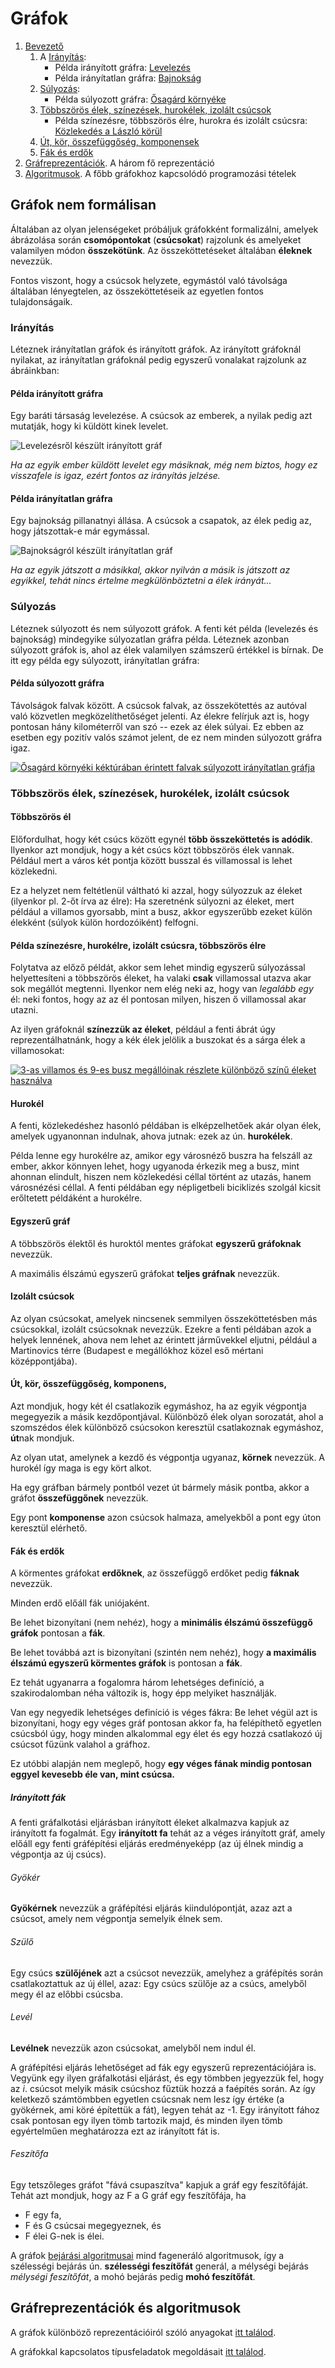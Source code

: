 # Gráfok

1. [Bevezető](#gráfok-nem-formálisan)
    1. A [Irányítás](#irányítás): 
        - Példa irányított gráfra: [Levelezés](#példa-irányított-gráfra)
        - Példa irányítatlan gráfra: [Bajnokság](#példa-irányítatlan-gráfra)
    3. [Súlyozás](#súlyozás):
        - Példa súlyozott gráfra: [Ősagárd környéke](#példa-súlyozott-gráfra)
    4. [Többszörös élek, színezések, hurokélek, izolált csúcsok](#többszörös-élek-színezések-hurokélek-izolált-csúcsok)
        - Példa színezésre, többszörös élre, hurokra és izolált csúcsra: [Közlekedés a László körül](#példa-színezésre-hurokélre-izolált-csúcsra-többszörös-élre)
    5. [Út, kör, összefüggőség, komponensek](#út-kör-összefüggőség-komponens)
    6. [Fák és erdők](#fák-és-erdők)
2. [Gráfreprezentációk](grafreprezentaciok/). A három fő reprezentáció
3. [Algoritmusok](grafok_programozasi_tetelei). A főbb gráfokhoz kapcsolódó programozási tételek

## Gráfok nem formálisan

Általában az olyan jelenségeket próbáljuk gráfokként formalizálni, amelyek ábrázolása során **csomópontokat** (**csúcsokat**) rajzolunk és amelyeket valamilyen módon **összekötünk**. Az összeköttetéseket általában **éleknek** nevezzük. 

Fontos viszont, hogy a csúcsok helyzete, egymástól való távolsága általában lényegtelen, az összeköttetéseik az egyetlen fontos tulajdonságaik.

### Irányítás
Léteznek irányítatlan gráfok és irányított gráfok. Az irányított gráfoknál nyilakat, az irányítatlan gráfoknál pedig egyszerű vonalakat rajzolunk az ábráinkban: 
#### Példa irányított gráfra
Egy baráti társaság levelezése. A csúcsok az emberek, a nyilak pedig azt mutatják, hogy ki küldött kinek levelet. 

![Levelezésről készült irányított gráf](levelezes.jpg)

*Ha az egyik ember küldött levelet egy másiknak, még nem biztos, hogy ez visszafele is igaz, ezért fontos az irányítás jelzése.*


#### Példa irányítatlan gráfra
Egy bajnokság pillanatnyi állása. A csúcsok a csapatok, az élek pedig az, hogy játszottak-e már egymással. 

![Bajnokságról készült irányítatlan gráf](bajnoksag.jpg)


*Ha az egyik játszott a másikkal, akkor nyilván a másik is játszott az egyikkel, tehát nincs értelme megkülönböztetni a élek irányát...*

### Súlyozás
Léteznek súlyozott és nem súlyozott gráfok. A fenti két példa (levelezés és bajnokság) mindegyike súlyozatlan gráfra példa. Léteznek azonban súlyozott gráfok is, ahol az élek valamilyen számszerű értékkel is bírnak. De itt egy példa egy súlyozott, irányítatlan gráfra: 

#### Példa súlyozott gráfra
Távolságok falvak között. A csúcsok falvak, az összekötettés az autóval való közvetlen megközelíthetőséget jelenti. Az élekre felírjuk azt is, hogy pontosan hány kilométerről van szó -- ezek az élek súlyai. Ez ebben az esetben egy pozitív valós számot jelent, de ez nem minden súlyozott gráfra igaz.

[![Ősagárd környéki kéktúrában érintett falvak súlyozott irányítatlan gráfja](osagard.jpg)](https://dreampuf.github.io/GraphvizOnline/#graph%20G%20%7B%0A%0A%20%20%0A%C5%90sag%C3%A1rd%20--%20N%C5%91tincs%20%5Blabel%20%3D%20%226.1%22%2C%20weight%20%3D%206.1%5D%3B%0A%C5%90sag%C3%A1rd%20--%20Fels%C5%91pet%C3%A9ny%20%5Blabel%20%3D%20%226.2%22%2C%20weight%20%3D%206.2%5D%3B%0AFels%C5%91pet%C3%A9ny%20--%20Als%C3%B3pet%C3%A9ny%20%5Blabel%20%3D%20%224.6%22%2C%20weight%20%3D%204.6%5D%3B%0AKeszeg%20--%20Als%C3%B3pet%C3%A9ny%20%5Blabel%20%3D%20%226.0%22%2C%20weight%20%3D%206.0%5D%3B%0A%C5%90sag%C3%A1rd%20--%20Keszeg%20%5Blabel%20%3D%20%225.1%22%2C%20weight%20%3D%205.1%5D%3B%0AN%C5%91tincs%20--%20Szendehely%20%5Blabel%20%3D%20%226.1%22%2C%20weight%20%3D%206.1%5D%3B%0AB%C3%A1nk%20--%20Fels%C5%91pet%C3%A9ny%20%5Blabel%20%3D%20%226.5%22%2C%20weight%20%3D%206.5%5D%3B%0AB%C3%A1nk%20--%20Als%C3%B3pet%C3%A9ny%20%5Blabel%20%3D%20%228.5%22%2C%20weight%20%3D%208.5%5D%3B%0AB%C3%A1nk%20--%20R%C3%A9ts%C3%A1g%20%5Blabel%20%3D%20%225.3%22%2C%20weight%20%3D%205.3%5D%3B%0AB%C3%A1nk%20--%20Romh%C3%A1ny%20%5Blabel%20%3D%20%226.9%22%2C%20weight%20%3D%206.9%5D%3B%0AR%C3%A9ts%C3%A1g%20--%20N%C5%91tincs%20%5Blabel%20%3D%20%229.9%22%2C%20weight%20%3D%209.9%5D%3B%0AR%C3%A9ts%C3%A1g%20--%20Szendehely%20%5Blabel%20%3D%20%2210.3%22%2C%20weight%20%3D%2010.3%5D%3B%0ABerkenye%20--%20N%C5%91tincs%20%5Blabel%20%3D%20%226.5%22%2C%20weight%20%3D%206.5%5D%3B%0AN%C3%B3gr%C3%A1d%20--%20Berkenye%20%5Blabel%20%3D%20%222.5%22%2C%20weight%20%3D%202.5%5D%3B%0ASzendehely%20--%20Berkenye%20%5Blabel%20%3D%20%226.9%22%2C%20weight%20%3D%206.9%5D%3B%0ARomh%C3%A1ny%3B%0A%7D)

### Többszörös élek, színezések, hurokélek, izolált csúcsok
#### Többszörös él
Előfordulhat, hogy két csúcs között egynél **több összeköttetés is adódik**. Ilyenkor azt mondjuk, hogy a két csúcs közt többszörös élek vannak. Például mert a város két pontja között busszal és villamossal is lehet közlekedni. 

Ez a helyzet nem feltétlenül váltható ki azzal, hogy súlyozzuk az éleket (ilyenkor pl. 2-őt írva az élre): Ha szeretnénk súlyozni az éleket, mert például a villamos gyorsabb, mint a busz, akkor egyszerűbb ezeket külön élekként (súlyok külön hordozóiként) felfogni. 


#### Példa színezésre, hurokélre, izolált csúcsra, többszörös élre

Folytatva az előző példát, akkor sem lehet mindig egyszerű súlyozással helyettesíteni a többszörös éleket, ha valaki **csak** villamossal utazva akar sok megállót megtenni. Ilyenkor nem elég neki az, hogy van *legalább egy* él: neki fontos, hogy az az él pontosan milyen, hiszen ő villamossal akar utazni.

Az ilyen gráfoknál **színezzük az éleket**, például a fenti ábrát úgy reprezentálhatnánk, hogy a kék élek jelölik a buszokat és a sárga élek a villamosokat:

[![3-as villamos és 9-es busz megállóinak részlete különböző színű éleket használva](buszvillamos.jpg)](https://dreampuf.github.io/GraphvizOnline/#graph%20G%20%7B%0A%0A%22Eg%C3%A9szs%C3%A9gh%C3%A1z%22%20--%20%22M%C3%A1zsa%20t%C3%A9r%22%20%5Bcolor%3Dblue%5D%3B%0A%22M%C3%A1zsa%20t%C3%A9r%22%20--%20%22Liget%20t%C3%A9r%22%20%5Bcolor%3Dblue%5D%3B%0A%22Liget%20t%C3%A9r%22%20--%20%22Szent%20L%C3%A1szl%C3%B3%20t%C3%A9r%22%20%5Bcolor%3Dblue%5D%3B%0A%22Szent%20L%C3%A1szl%C3%B3%20t%C3%A9r%22%20--%20%22K%C5%91b%C3%A1nya%20als%C3%B3%5Cnvas%C3%BAt%C3%A1llom%C3%A1s%22%20%5Bcolor%3Dblue%5D%3B%0A%0A%22%C3%96rs%20vez%C3%A9r%20tere%22%20--%20%22Feh%C3%A9r%20%C3%BAt%22%20%5Bcolor%3Dorange%5D%3B%0A%22Feh%C3%A9r%20%C3%BAt%22%20%20--%20%22Terebesi%20utca%22%20%5Bcolor%3Dorange%5D%3B%0A%22Terebesi%20utca%22%20--%20%22%C3%89lessarok%22%20%5Bcolor%3Dorange%5D%3B%0A%22%C3%89lessarok%22%20--%20%22%C3%93nodi%20utca%22%20%5Bcolor%3Dorange%5D%3B%0A%22%C3%93nodi%20utca%22%20--%20%22Szent%20L%C3%A1szl%C3%B3%20t%C3%A9r%22%20%5Bcolor%3Dorange%5D%3B%0A%22Szent%20L%C3%A1szl%C3%B3%20t%C3%A9r%22%20--%20%22Liget%20t%C3%A9r%22%20%5Bcolor%3Dorange%5D%3B%0A%22Liget%20t%C3%A9r%22%20--%20%22M%C3%A1zsa%20t%C3%A9r%22%20%5Bcolor%3Dorange%5D%3B%0A%22M%C3%A1zsa%20t%C3%A9r%22%20--%20%22Fert%C5%91%20utca%22%20%5Bcolor%3Dorange%5D%3B%0A%22Fert%C5%91%20utca%22%20--%20%22Ecseri%20%C3%BAt%22%20%5Bcolor%3Dorange%5D%3B%0A%22Ecseri%20%C3%BAt%22%20--%20%22Balk%C3%A1n%20utca%22%20%5Bcolor%3Dorange%5D%3B%0A%22Martinovics%20t%C3%A9r%22%3B%0A%22Eg%C3%A9szs%C3%A9gh%C3%A1z%22--%20%22Eg%C3%A9szs%C3%A9gh%C3%A1z%22%20%5Blabel%3D%22(bicikliz%C3%A9s%20a%20n%C3%A9pligetben)%22%5D%3B%0A%7D)

#### Hurokél
A fenti, közlekedéshez hasonló példában is elképzelhetőek akár olyan élek, amelyek ugyanonnan indulnak, ahova jutnak: ezek az ún. **hurokélek**. 

Példa lenne egy hurokélre az, amikor egy városnéző buszra ha felszáll az ember, akkor könnyen lehet, hogy ugyanoda érkezik meg a busz, mint ahonnan elindult, hiszen nem közlekedési céllal történt az utazás, hanem városnézési céllal. A fenti példában egy népligetbeli biciklizés szolgál kicsit erőltetett példáként a hurokélre.

#### Egyszerű gráf
A többszörös élektől és huroktól mentes gráfokat **egyszerű gráfoknak** nevezzük. 

A maximális élszámú egyszerű gráfokat **teljes gráfnak** nevezzük.

#### Izolált csúcsok

Az olyan csúcsokat, amelyek nincsenek semmilyen összeköttetésben más csúcsokkal, izolált csúcsoknak nevezzük. Ezekre a fenti példában azok a helyek lennének, ahova nem lehet az érintett járművekkel eljutni, például a Martinovics térre (Budapest e megállókhoz közel eső mértani középpontjába).


#### Út, kör, összefüggőség, komponens, 
Azt mondjuk, hogy két él csatlakozik egymáshoz, ha az egyik végpontja megegyezik a másik kezdőpontjával. Különböző élek olyan sorozatát, ahol a szomszédos élek különböző csúcsokon keresztül csatlakoznak egymáshoz, **út**nak mondjuk. 

Az olyan utat, amelynek a kezdő és végpontja ugyanaz, **körnek** nevezzük. A hurokél így maga is egy kört alkot. 

Ha egy gráfban bármely pontból vezet út bármely másik pontba, akkor a gráfot **összefüggőnek** nevezzük. 

Egy pont **komponense** azon csúcsok halmaza, amelyekből a pont egy úton keresztül elérhető. 

#### Fák és erdők
A körmentes gráfokat **erdőknek**, az összefüggő erdőket pedig **fáknak** nevezzük. 

Minden erdő előáll fák uniójaként.

Be lehet bizonyítani (nem nehéz), hogy a **minimális élszámú összefüggő gráfok** pontosan a **fák**. 

Be lehet továbbá azt is bizonyítani (szintén nem nehéz), hogy **a maximális élszámú egyszerű körmentes gráfok** is pontosan a **fák**. 

Ez tehát ugyanarra a fogalomra három lehetséges definíció, a szakirodalomban néha változik is, hogy épp melyiket használják. 

Van egy negyedik lehetséges definíció is véges fákra: Be lehet végül azt is bizonyítani, hogy egy véges gráf pontosan akkor fa, ha felépíthető egyetlen csúcsból úgy, hogy minden alkalommal egy élet és egy hozzá csatlakozó új csúcsot fűzünk valahol a gráfhoz. 

Ez utóbbi alapján nem meglepő, hogy **egy véges fának mindig pontosan eggyel kevesebb éle van, mint csúcsa.**

##### Irányított fák

A fenti gráfalkotási eljárásban irányított éleket alkalmazva kapjuk az irányított fa fogalmát. Egy **irányított fa** tehát az a véges irányított gráf, amely előáll egy fenti gráfépítési eljárás eredményeképp (az új élnek mindig a végpontja az új csúcs). 

###### Gyökér
**Gyökérnek** nevezzük a gráfépítési eljárás kiindulópontját, azaz azt a csúcsot, amely nem végpontja semelyik élnek sem. 

###### Szülő
Egy csúcs **szülőjének** azt a csúcsot nevezzük, amelyhez a gráfépítés során csatlakoztattuk az új éllel, azaz: Egy csúcs szülője az a csúcs, amelyből megy él az előbbi csúcsba. 

###### Levél
**Levélnek** nevezzük azon csúcsokat, amelyből nem indul él. 

A gráfépítési eljárás lehetőséget ad fák egy egyszerű reprezentációjára is. Vegyünk egy ilyen gráfalkotási eljárást, és egy tömbben jegyezzük fel, hogy az $i$. csúcsot melyik másik csúcshoz fűztük hozzá a faépítés során. Az így keletkező számtömbben egyetlen csúcsnak nem lesz így értéke (a gyökérnek, ami köré építettük a fát), legyen tehát az -1. Egy irányított fához csak pontosan egy ilyen tömb tartozik majd, és minden ilyen tömb egyértelműen meghatározza ezt az irányított fát is.

###### Feszítőfa

Egy tetszőleges gráfot "fává csupaszítva" kapjuk a gráf egy feszítőfáját. Tehát azt mondjuk, hogy az F a G gráf egy feszítőfája, ha 
- F egy fa, 
- F és G csúcsai megegyeznek, és 
- F élei G-nek is élei.

A gráfok [bejárási algoritmusai](grafok_programozasi_tetelei/) mind fageneráló algoritmusok, így a szélességi bejárás ún. **szélességi feszítőfát** generál, a mélységi bejárás *mélységi feszítőfát*, a mohó bejárás pedig **mohó feszítőfát**.

## Gráfreprezentációk és algoritmusok

A gráfok különböző reprezentációiról szóló anyagokat [itt találod](grafreprezentaciok). 

A gráfokkal kapcsolatos típusfeladatok megoldásait [itt találod](grafok_programozasi_tetelei/).


